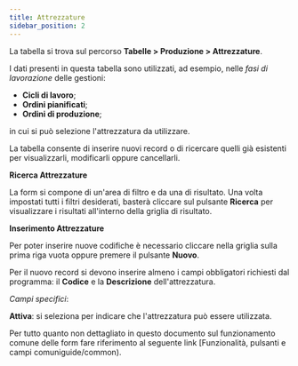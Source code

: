 ```yaml
---
title: Attrezzature
sidebar_position: 2
---
```


La tabella si trova sul percorso **Tabelle > Produzione > Attrezzature**.

I dati presenti in questa tabella sono utilizzati, ad esempio, nelle *fasi di lavorazione* delle gestioni:
- **Cicli di lavoro**;   
- **Ordini pianificati**;   
- **Ordini di produzione**;

in cui si può selezione l'attrezzatura da utilizzare.

La tabella consente di inserire nuovi record o di ricercare quelli già esistenti per visualizzarli, modificarli oppure cancellarli.

**Ricerca Attrezzature**

La form si compone di un'area di filtro e da una di risultato. Una volta impostati tutti i filtri desiderati, basterà cliccare sul pulsante **Ricerca** per visualizzare i risultati all'interno della griglia di risultato.

**Inserimento Attrezzature**

Per poter inserire nuove codifiche è necessario cliccare nella griglia sulla prima riga vuota oppure premere il pulsante **Nuovo**. 

Per il nuovo record si devono inserire almeno i campi obbligatori richiesti dal programma: il **Codice** e la **Descrizione** dell'attrezzatura.

*Campi specifici*: 

**Attiva**: si seleziona per indicare che l'attrezzatura può essere utilizzata.

Per tutto quanto non dettagliato in questo documento sul funzionamento comune delle form fare riferimento al seguente link [Funzionalità, pulsanti e campi comuniguide/common).